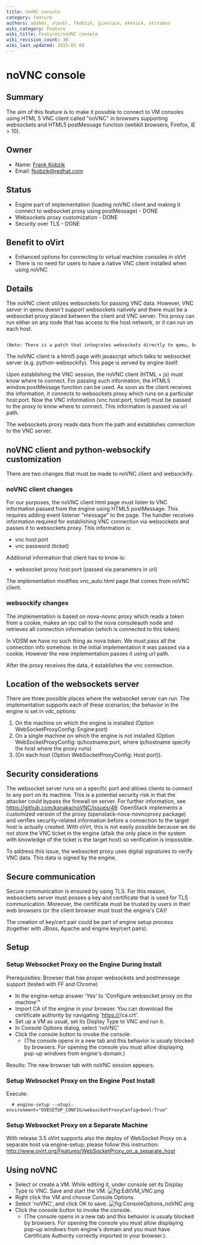 ```yaml
---
title: noVNC console
category: feature
authors: adahms, alonbl, fkobzik, gianluca, nkesick, stirabos
wiki_category: Feature
wiki_title: Features/noVNC console
wiki_revision_count: 38
wiki_last_updated: 2015-01-08
---
```


# noVNC console

## Summary

The aim of this feature is to make it possible to connect to VM consoles using HTML 5 VNC client called "noVNC" in browsers supporting websockets and HTML5 postMessage function (webkit browsers, Firefox, IE > 10).

## Owner

*   Name: [Frank Kobzik](User:Fkobzik)
*   Email: <fkobzik@redhat.com>

## Status

*   Engine part of implementation (loading noVNC client and making it connect to websocket proxy using postMessage) - DONE
*   Websockets proxy customization - DONE
*   Security over TLS - DONE

## Benefit to oVirt

*   Enhanced options for connecting to virtual machine consoles in oVirt
*   There is no need for users to have a native VNC client installed when using noVNC

## Details

The noVNC client utilizes websockets for passing VNC data. However, VNC server in qemu doesn't support websockets natively and there must be a websocket proxy placed between the client and VNC server. This proxy can run either on any node that has access to the host network, or it can run on each host.

      (Note: There is a patch that integrates websockets directly to qemu, but it  will not be merged into DS at the time we need it to be there. As soon as it's  merged, we should switch to using this  feature instead of standalone websockets server).

The noVNC client is a html5 page with javascript which talks to websocket server (e.g. python-websockify). This page is served by engine itself.

Upon establishing the VNC session, the noVNC client (HTML + js) must know where to connect. For passing such information, the HTML5 window.postMessage function can be used. As soon as the client receives the information, it connects to websockets proxy which runs on a particular host:port. Now the VNC information (vnc host:port, ticket) must be passed to the proxy to know where to connect. This information is passed via url path.

The websockets proxy reads data from the path and establishes connection to the VNC server.

## noVNC client and python-websockify customization

There are two changes that must be made to noVNC client and websockify.

### noVNC client changes

For our purposes, the noVNC client html page must listen to VNC information passed from the engine using HTML5 postMessage. This requires adding event listener "message" to the page. The handler receives information required for establishing VNC connection via websockets and passes it to websockets proxy. This information is:

*   vnc host:port
*   vnc password (ticket)

Additional information that client has to know is:

*   websocket proxy host:port (passed via parameters in url)

The implementation modifies vnc_auto.html page that comes from noVNC client.

### websockify changes

The implementation is based on nova-novnc proxy which reads a token from a cookie, makes an rpc call to the nova consoleauth node and retrieves all connection information (which is connected to this token).

In VDSM we have no such thing as nova token. We must pass all the connection info somehow. In the initial implementation it was passed via a cookie. However the new implementation passes it using url path.

After the proxy receives the data, it establishes the vnc connection.

## Location of the websockets server

There are three possible places where the websocket server can run. The implementation supports each of these scenarios; the behavior in the engine is set in vdc_options:

1.  On the machine on which the engine is installed (Option WebSocketProxyConfig: Engine:port)
2.  On a single machine on which the engine is not installed (Option WebSocketProxyConfig: ip/hostname:port, where ip/hostname specify the host where the proxy runs)
3.  (On each host (Option WebSocketProxyConfig: Host:port)).

## Security considerations

The websocket server runs on a specific port and allows clients to connect to any port on its machine. This is a potential security risk in that the attacker could bypass the firewall on server. For further information, see <https://github.com/kanaka/noVNC/issues/49>. OpenStack implements a customized version of the proxy (openstack-nova-novncproxy package) and verifies security-related information before a connection to the target host is actually created. With oVirt, this is not easily possible because we do not store the VNC ticket in the engine (afaik the only place in the system with knowledge of the ticket is the target host) so verification is impossible.

To address this issue, the websocket proxy uses digital signatures to verify VNC data. This data is signed by the engine.

## Secure communication

Secure communication is ensured by using TLS. For this reason, websockets server must posses a key and certificate that is used for TLS communication. Moreover, the certificate must be trusted by users in their web browsers (or the client browser must trust the engine's CA)!

The creation of key/cert pair could be part of engine setup process (together with JBoss, Apache and engine key/cert pairs).

## Setup

### Setup Websocket Proxy on the Engine During Install

Prerequisities: Browser that has proper websockets and postmessage support (tested with FF and Chrome)

*   In the engine-setup answer 'Yes' to 'Configure websocket proxy on the machine'"
*   Import CA of the engine in your browser. You can download the certificate authority by navigating '<https://><your engine address>/ca.crt'.
*   Set up a VM as usual, set its Display Type to VNC and run it.
*   In Console Options dialog, select 'noVNC'
*   Click the console button to invoke the console.
    -   (The console opens in a new tab and this behavior is usualy blocked by browsers. For opening the console you must allow displaying pop-up windows from engine's domain.)

Results: The new browser tab with noVNC session appears.

### Setup Websocket Proxy on the Engine Post Install

Execute:

      # engine-setup --otopi-environment="OVESETUP_CONFIG/websocketProxyConfig=bool:True"

### Setup Websocket Proxy on a Separate Machine

With release 3.5 oVirt supports also the deploy of WebSocket Proxy on a separate host via engine-setup; please follow this instruction: <http://www.ovirt.org/Features/WebSocketProxy_on_a_separate_host>

## Using noVNC

*   Select or create a VM. While editing it, under console set its Display Type to VNC. Save and start the VM. ![](EditVM_VNC.png "fig:EditVM_VNC.png")
*   Right click the VM and choose Console Options.
*   Select 'noVNC', and click OK to save. ![](ConsoleOptions_noVNC.png‎ "fig:ConsoleOptions_noVNC.png‎")
*   Click the console button to invoke the console.
    -   (The console opens in a new tab and this behavior is usualy blocked by browsers. For opening the console you must allow displaying pop-up windows from engine's domain and you must have Certificate Authority correctly imported in your browser.).

